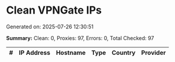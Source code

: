# Clean VPNGate IPs
Generated on: 2025-07-26 12:30:51

**Summary:** Clean: 0, Proxies: 97, Errors: 0, Total Checked: 97

| # | IP Address | Hostname | Type | Country | Provider |
|---|------------|----------|------|---------|----------|
